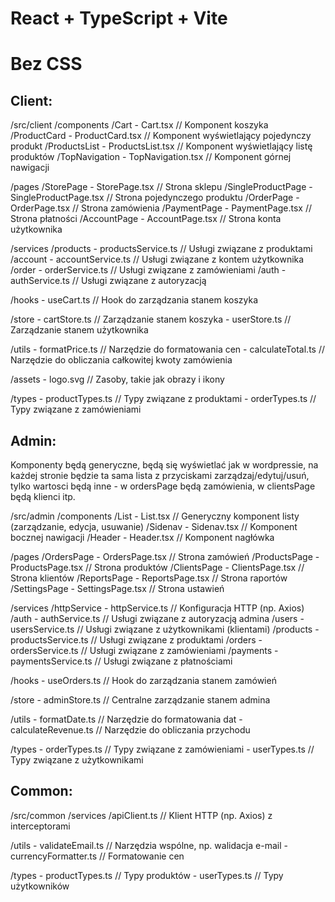 # React + TypeScript + Vite

# Bez CSS

## Client:

/src/client
/components
/Cart - Cart.tsx // Komponent koszyka
/ProductCard - ProductCard.tsx // Komponent wyświetlający pojedynczy produkt
/ProductsList - ProductsList.tsx // Komponent wyświetlający listę produktów
/TopNavigation - TopNavigation.tsx // Komponent górnej nawigacji

/pages
/StorePage - StorePage.tsx // Strona sklepu
/SingleProductPage - SingleProductPage.tsx // Strona pojedynczego produktu
/OrderPage - OrderPage.tsx // Strona zamówienia
/PaymentPage - PaymentPage.tsx // Strona płatności
/AccountPage - AccountPage.tsx // Strona konta użytkownika

/services
/products - productsService.ts // Usługi związane z produktami
/account - accountService.ts // Usługi związane z kontem użytkownika
/order - orderService.ts // Usługi związane z zamówieniami
/auth - authService.ts // Usługi związane z autoryzacją

/hooks - useCart.ts // Hook do zarządzania stanem koszyka

/store - cartStore.ts // Zarządzanie stanem koszyka - userStore.ts // Zarządzanie stanem użytkownika

/utils - formatPrice.ts // Narzędzie do formatowania cen - calculateTotal.ts // Narzędzie do obliczania całkowitej kwoty zamówienia

/assets - logo.svg // Zasoby, takie jak obrazy i ikony

/types - productTypes.ts // Typy związane z produktami - orderTypes.ts // Typy związane z zamówieniami

## Admin:

Komponenty będą generyczne, będą się wyświetlać jak w wordpressie, na każdej stronie będzie ta sama lista z przyciskami zarządzaj/edytuj/usuń, tylko wartosci będą inne - w ordersPage będą zamówienia, w clientsPage będą klienci itp.

/src/admin
/components
/List - List.tsx // Generyczny komponent listy (zarządzanie, edycja, usuwanie)
/Sidenav - Sidenav.tsx // Komponent bocznej nawigacji
/Header - Header.tsx // Komponent nagłówka

/pages
/OrdersPage - OrdersPage.tsx // Strona zamówień
/ProductsPage - ProductsPage.tsx // Strona produktów
/ClientsPage - ClientsPage.tsx // Strona klientów
/ReportsPage - ReportsPage.tsx // Strona raportów
/SettingsPage - SettingsPage.tsx // Strona ustawień

/services
/httpService - httpService.ts // Konfiguracja HTTP (np. Axios)
/auth - authService.ts // Usługi związane z autoryzacją admina
/users - usersService.ts // Usługi związane z użytkownikami (klientami)
/products - productsService.ts // Usługi związane z produktami
/orders - ordersService.ts // Usługi związane z zamówieniami
/payments - paymentsService.ts // Usługi związane z płatnościami

/hooks - useOrders.ts // Hook do zarządzania stanem zamówień

/store - adminStore.ts // Centralne zarządzanie stanem admina

/utils - formatDate.ts // Narzędzie do formatowania dat - calculateRevenue.ts // Narzędzie do obliczania przychodu

/types - orderTypes.ts // Typy związane z zamówieniami - userTypes.ts // Typy związane z użytkownikami

## Common:

/src/common
/services
/apiClient.ts // Klient HTTP (np. Axios) z interceptorami

/utils - validateEmail.ts // Narzędzia wspólne, np. walidacja e-mail - currencyFormatter.ts // Formatowanie cen

/types - productTypes.ts // Typy produktów - userTypes.ts // Typy użytkowników

